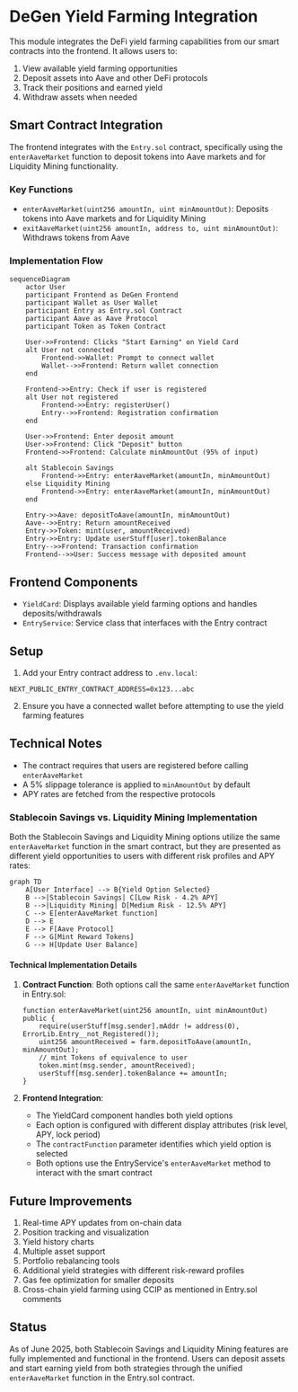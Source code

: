 # DeGen Yield Farming Integration

This module integrates the DeFi yield farming capabilities from our smart contracts into the frontend. It allows users to:

1. View available yield farming opportunities
2. Deposit assets into Aave and other DeFi protocols
3. Track their positions and earned yield
4. Withdraw assets when needed

## Smart Contract Integration

The frontend integrates with the `Entry.sol` contract, specifically using the `enterAaveMarket` function to deposit tokens into Aave markets and for Liquidity Mining functionality.

### Key Functions

- `enterAaveMarket(uint256 amountIn, uint minAmountOut)`: Deposits tokens into Aave markets and for Liquidity Mining
- `exitAaveMarket(uint256 amountIn, address to, uint minAmountOut)`: Withdraws tokens from Aave

### Implementation Flow

```mermaid
sequenceDiagram
    actor User
    participant Frontend as DeGen Frontend
    participant Wallet as User Wallet
    participant Entry as Entry.sol Contract
    participant Aave as Aave Protocol
    participant Token as Token Contract

    User->>Frontend: Clicks "Start Earning" on Yield Card
    alt User not connected
        Frontend->>Wallet: Prompt to connect wallet
        Wallet-->>Frontend: Return wallet connection
    end
    
    Frontend->>Entry: Check if user is registered
    alt User not registered
        Frontend->>Entry: registerUser()
        Entry-->>Frontend: Registration confirmation
    end
    
    User->>Frontend: Enter deposit amount
    User->>Frontend: Click "Deposit" button
    Frontend->>Frontend: Calculate minAmountOut (95% of input)
    
    alt Stablecoin Savings
        Frontend->>Entry: enterAaveMarket(amountIn, minAmountOut)
    else Liquidity Mining
        Frontend->>Entry: enterAaveMarket(amountIn, minAmountOut)
    end

    Entry->>Aave: depositToAave(amountIn, minAmountOut)
    Aave-->>Entry: Return amountReceived
    Entry->>Token: mint(user, amountReceived)
    Entry->>Entry: Update userStuff[user].tokenBalance
    Entry-->>Frontend: Transaction confirmation
    Frontend-->>User: Success message with deposited amount
```

## Frontend Components

- `YieldCard`: Displays available yield farming options and handles deposits/withdrawals
- `EntryService`: Service class that interfaces with the Entry contract

## Setup

1. Add your Entry contract address to `.env.local`:

```
NEXT_PUBLIC_ENTRY_CONTRACT_ADDRESS=0x123...abc
```

2. Ensure you have a connected wallet before attempting to use the yield farming features

## Technical Notes

- The contract requires that users are registered before calling `enterAaveMarket`
- A 5% slippage tolerance is applied to `minAmountOut` by default
- APY rates are fetched from the respective protocols

### Stablecoin Savings vs. Liquidity Mining Implementation

Both the Stablecoin Savings and Liquidity Mining options utilize the same `enterAaveMarket` function in the smart contract, but they are presented as different yield opportunities to users with different risk profiles and APY rates:

```mermaid
graph TD
    A[User Interface] --> B{Yield Option Selected}
    B -->|Stablecoin Savings| C[Low Risk - 4.2% APY]
    B -->|Liquidity Mining| D[Medium Risk - 12.5% APY]
    C --> E[enterAaveMarket function]
    D --> E
    E --> F[Aave Protocol]
    F --> G[Mint Reward Tokens]
    G --> H[Update User Balance]
```

#### Technical Implementation Details

1. **Contract Function**: Both options call the same `enterAaveMarket` function in Entry.sol:
   ```solidity
   function enterAaveMarket(uint256 amountIn, uint minAmountOut) public {
       require(userStuff[msg.sender].mAddr != address(0), ErrorLib.Entry__not_Registered());
       uint256 amountReceived = farm.depositToAave(amountIn, minAmountOut);
       // mint Tokens of equivalence to user
       token.mint(msg.sender, amountReceived);
       userStuff[msg.sender].tokenBalance += amountIn;
   }
   ```

2. **Frontend Integration**:
   - The YieldCard component handles both yield options
   - Each option is configured with different display attributes (risk level, APY, lock period)
   - The `contractFunction` parameter identifies which yield option is selected
   - Both options use the EntryService's `enterAaveMarket` method to interact with the smart contract

## Future Improvements

1. Real-time APY updates from on-chain data
2. Position tracking and visualization
3. Yield history charts
4. Multiple asset support
5. Portfolio rebalancing tools
6. Additional yield strategies with different risk-reward profiles
7. Gas fee optimization for smaller deposits
8. Cross-chain yield farming using CCIP as mentioned in Entry.sol comments

## Status

As of June 2025, both Stablecoin Savings and Liquidity Mining features are fully implemented and functional in the frontend. Users can deposit assets and start earning yield from both strategies through the unified `enterAaveMarket` function in the Entry.sol contract.
